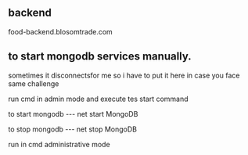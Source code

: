 ## backend 

food-backend.blosomtrade.com

## to start mongodb services manually.

sometimes it disconnectsfor me so i have to put it here in case you face same challenge

run cmd in admin mode and execute tes start command

to start mongodb ---   net start MongoDB

to stop mongodb ---   net stop MongoDB

run in cmd administrative mode

